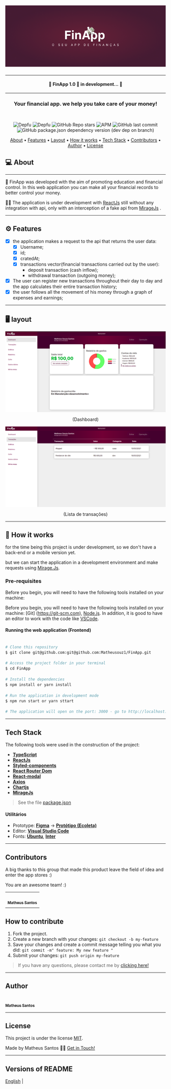 <h1 align="center">
    <img alt="NextLevelWeek" title="#finapp" src="./src/assets/finapp-cover.png" />
</h1>

***

<h4 align="center"> 
	🚧 FinApp 1.0 💸 in development... 🚧
</h4>

***

<h3 align="center"> 
	Your financial app. we help you take care of your money!
</h3>
<br>

<p align="center">
<img alt="Depfu" src="https://img.shields.io/depfu/matheusouz1/FinApp"> 
<img alt="Depfu" src="https://img.shields.io/github/repo-size/matheusouz1/FinApp"> 
<img alt="GitHub Repo stars" src="https://img.shields.io/github/stars/matheusouz1/FinApp?style=social">
<img alt="APM" src="https://img.shields.io/apm/l/vim-mode">
<img alt="GitHub last commit" src="https://img.shields.io/github/last-commit/matheusouz1/FinApp">
<img alt="GitHub package.json dependency version (dev dep on branch)" src="https://img.shields.io/github/package-json/dependency-version/matheusouz1/FinApp/dev/@babel/preset-react">
</p>


<p align="center">
 <a href="#-about">About</a> •
 <a href="#-features">Features</a> •
 <a href="#-layout">Layout</a> • 
 <a href="#-how-it-works">How it works</a> • 
 <a href="#tech-stack">Tech Stack</a> • 
 <a href="#contributors">Contributors</a> • 
 <a href="#author">Author</a> • 
 <a href="#user-content-license">License</a>

</p>

## 💻 About
***
💸 FinApp was developed with the aim of promoting education and financial control. In this web application you can make all your financial records to better control your money.

👨‍💻 The application is under development with [ReactJs](https://reactjs.org/) still without any integration with api, only with an interception of a fake api from [MirageJs](https://miragejs.com/) .

***

## ⚙️ Features
- [x] the application makes a request to the api that returns the user data:
   - [x] Username;
   - [x] id;
   - [x] cratedAt;
   - [x] transactions vector(financial transactions carried out by the user):
        - deposit transaction (cash inflow);
        - withdrawal transaction (outgoing money);

- [x] The user can register new transactions throughout their day to day and the app calculates their entire transaction history;
- [x] the user follows all the movement of his money through a graph of expenses and earnings;

***

## 🖥️ layout

<img align="center" src="./src/assets/layout.png" alt="finapp layout">
<p align="center">(Dashboard)</p>
<img align="center" src="./src/assets/layout2.png" alt="finapp layout">
<p align="center">(Lista de transações)</p>

***

## 🚀 How it works

for the time being this project is under development, so we don't have a back-end or a mobile version yet.

but we can start the application in a development environment and make requests using [Mirage.Js](https://mirage.com).

### Pre-requisites

Before you begin, you will need to have the following tools installed on your machine:

Before you begin, you will need to have the following tools installed on your machine: [Git] (https://git-scm.com), [Node.js](https://nodejs.org/en/). In addition, it is good to have an editor to work with the code like [VSCode](https://code.visualstudio.com/).

#### Running the web application (Frontend)


```bash

# Clone this repository
$ git clone git@github.com:git@github.com:Matheusouz1/FinApp.git

# Access the project folder in your terminal
$ cd FinApp

# Install the dependencies
$ npm install or yarn install

# Run the application in development mode
$ npm run start or yarn sttart

# The application will open on the port: 3000 - go to http://localhost:3000

```
***

## Tech Stack

The following tools were used in the construction of the project:

-   **[TypeScript](https://www.typescriptlang.org/)**
-   **[ReactJs](https://reactjs.org)**
-   **[Styled-components](https://styled-components.com/)**
-   **[React Router Dom](https://github.com/ReactTraining/react-router/tree/master/packages/react-router-dom)**
-   **[React-modal](https://www.npmjs.com/package/react-modal)**
-   **[Axios](https://github.com/axios/axios)**
-   **[Chartjs](https://www.chartjs.org)**
-   **[MirageJs](https://miragejs.com)**

> See the file  [package.json](https://github.com/Matheusouz1/FinApp/package.json)

#### [](https://github.com/Matheusouz1/FinApp#utilit%C3%A1rios)**Utilitários**

-   Prototype:  **[Figma](https://www.figma.com/)**  →  **[Protótipo (Ecoleta)](https://www.figma.com/file/1SxgOMojOB2zYT0Mdk28lB/Ecoleta)**
-   Editor:  **[Visual Studio Code](https://code.visualstudio.com/)**  
-   Fonts:  **[Ubuntu](https://fonts.google.com/specimen/Ubuntu)**,  **[Inter](https://fonts.google.com/specimen/Inter)**

***

## Contributors

A big thanks to this group that made this product leave the field of idea and enter the app stores :)

You are an awesome team! :)

<table>
  <tr>
    <td align="center"><a href="https://www.instagram.com/matheus.tsx/"><img style="border-radius: 50%;" src="https://avatars.githubusercontent.com/u/57780476?s=460&u=7567cd1574afedb331cd18441e6b49e39ac8b059&v=4" width="100px;" alt=""/><br /><sub><b>Matheus Santos</b></sub></a><br /><a href="https://www.instagram.com/matheus.tsx/" title="Matheus Santos"></a></td>
  </tr>
  <tr>
    <td>
  </tr>
</table>

## How to contribute

1. Fork the project.
2. Create a new branch with your changes: `git checkout -b my-feature`
3. Save your changes and create a commit message telling you what you did: `git commit -m" feature: My new feature "`
4. Submit your changes: `git push origin my-feature`
> If you have any questions, please contact me by [clicking here!](https://api.whatsapp.com/send?phone=99991947191&text=Hello%20Matheus,%20your%20project%20is%20very%20cool,%20the%20FinApp!%20how%20can%20i%20contribute?)

***

## Author

<a href="https://www.instagram.com/matheus.tsx/"><img style="border-radius: 50%;" src="https://avatars.githubusercontent.com/u/57780476?s=460&u=7567cd1574afedb331cd18441e6b49e39ac8b059&v=4" width="100px;" alt=""/><br /><sub><b>Matheus Santos</b></sub></a><br /><a href="https://www.instagram.com/matheus.tsx/" title="Matheus Santos"></a>

***

## License

This project is under the license [MIT](./LICENSE).

Made by Matheus Santos 👋🏽 [Get in Touch!](https://www.linkedin.com/in/matheus-souza-santos-392677195/)

***

##  Versions of README

[English](/)  | 


